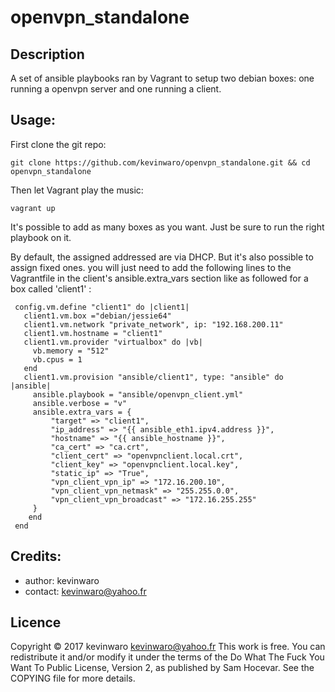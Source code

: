 
# openvpn_standalone

## Description

A set of ansible playbooks ran by Vagrant to setup two debian boxes: one running a openvpn server and one running a client.


## Usage: 

First clone the git repo:

    git clone https://github.com/kevinwaro/openvpn_standalone.git && cd openvpn_standalone

Then let Vagrant play the music:

    vagrant up
 
It's possible to add as many boxes as you want. Just be sure to run the right playbook on it. 

By default, the assigned addressed are via DHCP. But it's also possible to assign fixed ones. you will just need to add the following lines to the Vagrantfile in the client's ansible.extra_vars section like as followed for a box called 'client1' :

     config.vm.define "client1" do |client1|
       client1.vm.box ="debian/jessie64" 
       client1.vm.network "private_network", ip: "192.168.200.11"
       client1.vm.hostname = "client1"
       client1.vm.provider "virtualbox" do |vb|
         vb.memory = "512"
         vb.cpus = 1
       end
       client1.vm.provision "ansible/client1", type: "ansible" do |ansible|
         ansible.playbook = "ansible/openvpn_client.yml"
         ansible.verbose = "v"
         ansible.extra_vars = {
             "target" => "client1", 
             "ip_address" => "{{ ansible_eth1.ipv4.address }}",
             "hostname" => "{{ ansible_hostname }}",
             "ca_cert" => "ca.crt", 
             "client_cert" => "openvpnclient.local.crt",
             "client_key" => "openvpnclient.local.key",
             "static_ip" => "True",
             "vpn_client_vpn_ip" => "172.16.200.10",
             "vpn_client_vpn_netmask" => "255.255.0.0",
             "vpn_client_vpn_broadcast" => "172.16.255.255"
         }
        end
     end

## Credits:

* author: kevinwaro 
* contact: kevinwaro@yahoo.fr

## Licence

Copyright © 2017 kevinwaro <kevinwaro@yahoo.fr>
This work is free. You can redistribute it and/or modify it under the
terms of the Do What The Fuck You Want To Public License, Version 2,
as published by Sam Hocevar. See the COPYING file for more details.